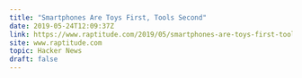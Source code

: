 ```yaml
---
title: "Smartphones Are Toys First, Tools Second"
date: 2019-05-24T12:09:37Z
link: https://www.raptitude.com/2019/05/smartphones-are-toys-first-tools-second/?utm_medium=RSS&utm_source=hune
site: www.raptitude.com
topic: Hacker News
draft: false
---
```

